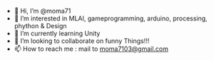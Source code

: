 - 👋 Hi, I’m @moma71
- 👀 I’m interested in  MLAI, gameprogramming, arduino, processing, phython & Design
- 🌱 I’m currently learning Unity
- 💞️ I’m looking to collaborate on funny Things!!!
- 📫 How to reach me :  mail to moma7103@gmail.com

<!---
moma71/moma71 is a ✨ special ✨ repository because its `README.md` (this file) appears on your GitHub profile.
You can click the Preview link to take a look at your changes.
--->

